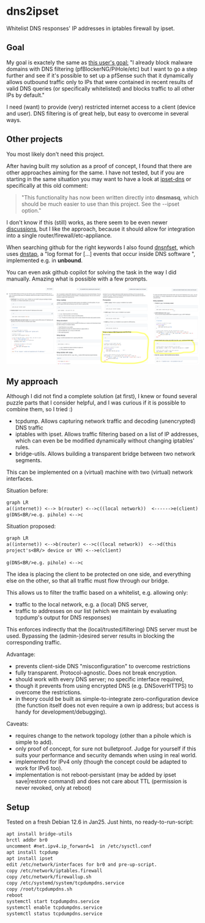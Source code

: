 # dns2ipset
Whitelist DNS responses' IP addresses in iptables firewall by ipset.


## Goal

My goal is exactely the same as [this user's goal:](https://www.reddit.com/r/PFSENSE/comments/18nqoc0/is_it_possible_to_dynamically_whitelist_ips_in_an/)
"I already block malware domains with DNS filtering (pfBlockerNG/PiHole/etc) but I want to go a step further and see if it's possible to set up a pfSense such that it dynamically allows outbound traffic only to IPs that were contained in recent results of valid DNS queries (or specifically whitelisted) and blocks traffic to all other IPs by default."

I need (want) to provide (very) restricted internet access to a client (device and user). DNS filtering is of great help, but easy to overcome in several ways.


## Other projects

You most likely don't need this project.

After having built my solution as a proof of concept, I found that there are other approaches aiming for the same. I have not tested, but if you are starting in the same situation you may want to have a look at [ipset-dns](https://git.zx2c4.com/ipset-dns/about/)
or specifically at this old comment:
> "This functionality has now been written directly into **dnsmasq**, which should be much easier to use than this project. See the --ipset option."

I don't know if this (still) works, as there seem to be even newer [discussions](https://forum.openwrt.org/t/dnsmasq-full-ipset-support-removed-in-23-05-and-master/150274), 
but I like the approach, because it should allow for integration into a single router/firewall/etc-appliance.

When searching github for the right keywords I also found [dnsnfset](https://github.com/sorz/dnsnfset), which uses [dnstap](https://dnstap.info/), a "log format for [...] events that occur inside DNS software ", implemented e.g. in **unbound**. 

You can even ask github copilot for solving the task in the way I did manually. Amazing what is possible with a few prompts.

![copilots solution](copilotdns2ipsetm.png)


## My approach

Although I did not find a complete solution (at first), I knew or found several puzzle parts that I consider helpful, and I was curious if it is possible to combine them, so I tried :)
* tcpdump. Allows capturing network traffic and decoding (unencrypted) DNS traffic
* iptables with ipset. Allows traffic filtering based on a list of IP addresses, which can even be be modified dynamically without changing iptables' rules.
* bridge-utils. Allows building a transparent bridge between two network segments.

This can be implemented on a (virtual) machine with two (virtual) network interfaces.

Situation before:
```mermaid
graph LR
a((internet)) <--> b(router) <-->c((local network))  <------>e(client)
g(DNS<BR/>e.g. pihole) <-->c
```

Situation proposed:
```mermaid
graph LR
a((internet)) <-->b(router) <-->c((local network))  <-->d(this project's<BR/> device or VM) <-->e(client)

g(DNS<BR/>e.g. pihole) <-->c
```

The idea is placing the client to be protected on one side, and everything else on the other, so that all traffic must flow through our bridge. 

This allows us to filter the traffic based on a whitelist, e.g. allowing only:
- traffic to the local network, e.g. a (local) DNS server,
- traffic to addresses on our list (which we maintain by evaluating tcpdump's output for DNS responses)

This enforces indirectly that the (local/trusted/filtering) DNS server must be used. Bypassing the (admin-)desired server results in blocking the corresponding traffic.

Advantage:
- prevents client-side DNS "misconfiguration" to overcome restrictions
- fully transparent. Protocol-agnostic. Does not break encryption.
- should work with every DNS server; no specific interface required,
- though it prevents from using encrypted DNS (e.g. DNSoverHTTPS) to overcome the restrictions.
- in theory could be built as simple-to-integrate zero-configuration device (the function itself does not even require a own ip address; but access is handy for development/debugging).

Caveats:
- requires change to the network topology (other than a pihole which is simple to add).
- only proof of concept, for sure not bulletproof. Judge for yourself if this suits your performance and security demands when using in real world.
- implemented for IPv4 only (though the concept could be adapted to work for IPv6 too).
- implementation is not reboot-persistant (may be added by ipset save|restore command) and does not care about TTL (permission is never revoked, only at reboot)



## Setup

Tested on a fresh Debian 12.6 in Jan25. Just hints, no ready-to-run-script:

    apt install bridge-utils
    brctl addbr br0
    uncomment #net.ipv4.ip_forward=1  in /etc/sysctl.conf 
    apt install tcpdump
    apt install ipset
    edit /etc/network/interfaces for br0 and pre-up-script.
    copy /etc/network/iptables.firewall
    copy /etc/network/firewallup.sh
    copy /etc/systemd/system/tcpdumpdns.service
    copy /root/tcpdumpdns.sh
    reboot
    systemctl start tcpdumpdns.service 
    systemctl enable tcpdumpdns.service 
    systemctl status tcpdumpdns.service 

